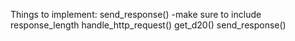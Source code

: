Things to implement:
    send_response()
        -make sure to include response_length
    handle_http_request()
    get_d20()
    send_response()
